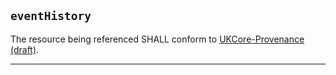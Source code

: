 ## `eventHistory`

The resource being referenced SHALL conform to [UKCore-Provenance (draft)]("https://simplifier.net/guide/UKCoreImplementationGuideAssetsinDevelopment/Home/ProfilesandExtensions/UKCore-Provenance).

---
